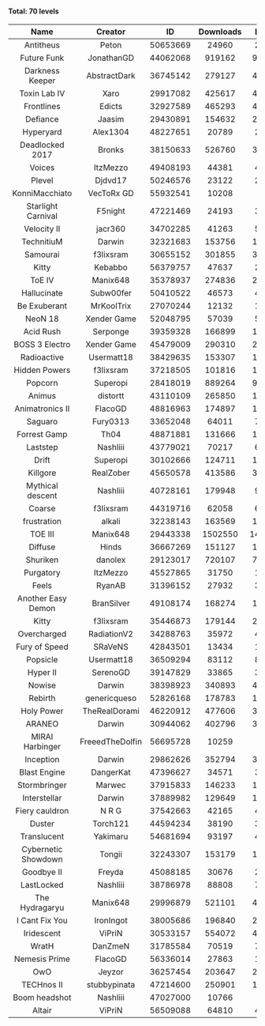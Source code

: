 #### Total: 70 levels

| Name | Creator | ID | Downloads | Likes |
|:---:|:---:|:---:|:---:|:---:|
| Antitheus | Peton | 50653669 | 24960 | 2551
| Future Funk | JonathanGD | 44062068 | 919162 | 96625
| Darkness Keeper | AbstractDark | 36745142 | 279127 | 44356
| Toxin Lab IV | Xaro | 29917082 | 425617 | 42314
| Frontlines | Edicts | 32927589 | 465293 | 41011
| Defiance | Jaasim | 29430891 | 154632 | 22289
| Hyperyard | Alex1304 | 48227651 | 20789 | 2739
| Deadlocked 2017 | Bronks | 38150633 | 526760 | 31945
| Voices | ItzMezzo | 49408193 | 44381 | 4575
| Plevel | Djdvd17 | 50246576 | 23122 | 2734
| KonniMacchiato | VecToRx GD | 55932541 | 10208 | 678
| Starlight Carnival | F5night | 47221469 | 24193 | 3129
| Velocity II | jacr360 | 34702285 | 41263 | 5116
| TechnitiuM | Darwin | 32321683 | 153756 | 13598
| Samourai | f3lixsram | 30655152 | 301855 | 30863
| Kitty | Kebabbo | 56379757 | 47637 | 2033
| ToE IV  | Manix648 | 35378937 | 274836 | 29732
| Hallucinate | Subw00fer | 50410522 | 46573 | 4959
| Be Exuberant | MrKoolTrix | 27070244 | 12132 | 1015
| NeoN 18 | Xender Game | 52048795 | 57039 | 5333
| Acid Rush | Serponge | 39359328 | 166899 | 16376
| BOSS 3 Electro | Xender Game | 45479009 | 290310 | 27093
| Radioactive | Usermatt18 | 38429635 | 153307 | 14840
| Hidden Powers | f3lixsram | 37218505 | 101816 | 10247
| Popcorn | Superopi | 28418019 | 889264 | 98444
| Animus | distortt | 43110109 | 265850 | 18712
| Animatronics II | FlacoGD | 48816963 | 174897 | 15942
| Saguaro | Fury0313 | 33652048 | 64011 | 7203
| Forrest Gamp | Th04 | 48871881 | 131666 | 10761
| Laststep | NashIiii | 43779021 | 70217 | 6040
| Drift | Superopi | 30102666 | 124711 | 13871
| Killgore | RealZober | 45650578 | 413586 | 30661
| Mythical descent | NashIiii | 40728161 | 179948 | 9780
| Coarse | f3lixsram | 44319716 | 62058 | 6803
| frustration | alkali | 32238143 | 163569 | 17773
| TOE III | Manix648 | 29443338 | 1502550 | 140389
| Diffuse | Hinds | 36667269 | 151127 | 16306
| Shuriken | danolex | 29123017 | 720107 | 73513
| Purgatory | ItzMezzo | 45527865 | 31750 | 1995
| Feels | RyanAB | 31396152 | 27932 | 3637
| Another Easy Demon | BranSilver | 49108174 | 168274 | 18307
| Kitty | f3lixsram | 35446873 | 179144 | 22350
| Overcharged | RadiationV2 | 34288763 | 35972 | 4346
| Fury of Speed | SRaVeNS | 42843501 | 13434 | 1555
| Popsicle | Usermatt18 | 36509294 | 83112 | 8610
| Hyper II | SerenoGD | 39147829 | 33865 | 3363
| Nowise | Darwin | 38398923 | 340893 | 46647
| Rebirth | genericqueso | 52826168 | 178783 | 12588
| Holy Power | TheRealDorami | 46220912 | 477606 | 32797
| ARANEO | Darwin | 30944062 | 402796 | 35185
| MIRAI Harbinger | FreeedTheDolfin | 56695728 | 10259 | 509
| Inception | Darwin | 29862626 | 352794 | 33199
| Blast Engine | DangerKat | 47396627 | 34571 | 3656
| Stormbringer | Marwec | 37915833 | 146233 | 14296
| Interstellar | Darwin | 37889982 | 129649 | 16721
| Fiery cauldron | N R G | 37542663 | 42165 | 4595
| Duster | Torch121 | 44594234 | 38190 | 3727
| Translucent | Yakimaru | 54681694 | 93197 | 4231
| Cybernetic Showdown  | Tongii | 32243307 | 153179 | 16759
| Goodbye II | Freyda | 45088185 | 30676 | 2328
| LastLocked | NashIiii | 38786978 | 88808 | 7072
| The Hydragaryu | Manix648 | 29996879 | 521101 | 49167
| I Cant Fix You | IronIngot | 38005686 | 196840 | 20149
| Iridescent | ViPriN | 30533157 | 554072 | 46937
| WratH | DanZmeN | 31785584 | 70519 | 7010
| Nemesis Prime | FlacoGD | 56336014 | 27863 | 1491
| OwO | Jeyzor | 36257454 | 203647 | 21329
| TECHnos II | stubbypinata | 47214600 | 250901 | 19864
| Boom headshot | NashIiii | 47027000 | 10766 | 949
| Altair | ViPriN | 56509088 | 64810 | 4187

